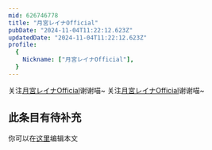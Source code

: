 ```yaml
---
mid: 626746778
title: "月宮レイナOfficial"
pubDate: "2024-11-04T11:22:12.623Z"
updatedDate: "2024-11-04T11:22:12.623Z"
profile:
  {
    Nickname: ["月宮レイナOfficial"],
  }
---
```


关注[月宮レイナOfficial](https://space.bilibili.com/626746778)谢谢喵~ 关注[月宮レイナOfficial](https://space.bilibili.com/626746778)谢谢喵~

## 此条目有待补充
你可以在[这里](https://github.com/Yuhanawa/VTuber.ICU-Content/edit/master/v/月宮レイナOfficial/index.md)编辑本文
